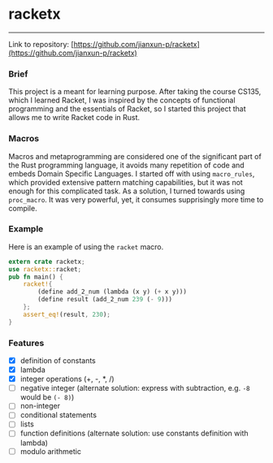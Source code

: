 # racketx
---

Link to repository: [https://github.com/jianxun-p/racketx](https://github.com/jianxun-p/racketx)

### Brief
This project is a meant for learning purpose. After taking the course CS135, which I learned Racket, I was inspired by the concepts of functional programming and the essentials of Racket, so I started this project that allows me to write Racket code in Rust. 


### Macros
Macros and metaprogramming are considered one of the significant part of the Rust programming language, it avoids many repetition of code and embeds Domain Specific Languages. I started off with using `macro_rules`, which provided extensive pattern matching capabilities, but it was not enough for this complicated task. As a solution, I turned towards using `proc_macro`. It was very powerful, yet, it consumes supprisingly more time to compile. 

### Example
Here is an example of using the `racket` macro.
```rust
extern crate racketx;
use racketx::racket;
pub fn main() {
    racket!{
        (define add_2_num (lambda (x y) (+ x y)))
        (define result (add_2_num 239 (- 9)))
    };
    assert_eq!(result, 230);
}
```


### Features
- [x] definition of constants
- [x] lambda
- [x] integer operations (+, -, *, /)
- [ ] negative integer (alternate solution: express with subtraction, e.g. `-8` would be `(- 8)`)
- [ ] non-integer
- [ ] conditional statements
- [ ] lists
- [ ] function definitions (alternate solution: use constants definition with lambda)
- [ ] modulo arithmetic